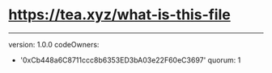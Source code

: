 # https://tea.xyz/what-is-this-file
---
version: 1.0.0
codeOwners:
  - '0xCb448a6C8711ccc8b6353ED3bA03e22F60eC3697'
quorum: 1
